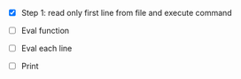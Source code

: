 - [X] Step 1: read only first line from file and execute command

- [ ] Eval function

- [ ] Eval each line

- [ ] Print
